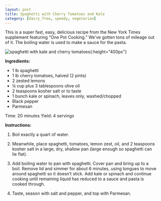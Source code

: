 ```yaml
---
layout: post
title: Spaghetti with Cherry Tomatoes and Kale
category: [dairy_free, speedy, vegetarian]
---
```


This is a super fast, easy, delicious recipe from the New York Times supplement featuring “One Pot Cooking.” We’ve gotten tons of mileage out of it. The boiling water is used to make a sauce for the pasta.

![spaghetti with kale and cherry tomatoes](../images/spaghetti_kale_tomatoes.jpg){:height="400px"}

**Ingredients:**
- 1 lb spaghetti
- 1 lb cherry tomatoes, halved (2 pints)
- 2 zested lemons
- ¼ cup plus 3 tablespoons olive oil
- 2 teaspoons kosher salt or to taste
- 1 bunch kale or spinach, leaves only, washed/chopped
- Black pepper
- Parmesan

Time: 20 minutes
Yield: 4 servings

**Instructions:**

1. Boil exactly a quart of water. 

1. Meanwhile, place spaghetti, tomatoes, lemon zest, oil, and 2 teaspoons kosher salt in a large, dry, shallow pan (large enough so spaghetti can lie flat).

1. Add boiling water to pan with spaghetti. Cover pan and bring up to a boil. Remove lid and simmer for about 6 minutes, using tongues to move around spaghetti so it doesn’t stick. Add kale or spinach and continue cooking until remaining liquid has reduced to a sauce and pasta is cooked through.

1. Taste, season with salt and pepper, and top with Parmesan.
